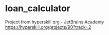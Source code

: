 # loan_calculator
Project from hyperskill.org - JetBrains Academy <br>
https://hyperskill.org/projects/90?track=2
